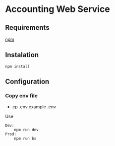 # Accounting Web Service

## Requirements

[npm](https://www.npmjs.com/get-npm)

## Instalation

    npm install

## Configuration

### Copy env file

- cp .env.example .env

Use

    Dev:
    	npm run dev
    Prod:
    	npm run bs
